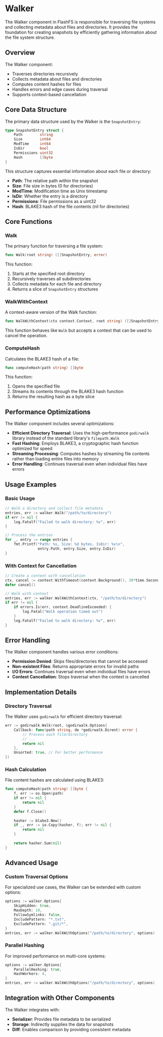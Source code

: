# Walker

The Walker component in FlashFS is responsible for traversing file systems and collecting metadata about files and directories. It provides the foundation for creating snapshots by efficiently gathering information about the file system structure.

## Overview

The Walker component:

- Traverses directories recursively
- Collects metadata about files and directories
- Computes content hashes for files
- Handles errors and edge cases during traversal
- Supports context-based cancellation

## Core Data Structure

The primary data structure used by the Walker is the `SnapshotEntry`:

```go
type SnapshotEntry struct {
    Path        string
    Size        int64
    ModTime     int64
    IsDir       bool
    Permissions uint32
    Hash        []byte
}
```

This structure captures essential information about each file or directory:

- **Path**: The relative path within the snapshot
- **Size**: File size in bytes (0 for directories)
- **ModTime**: Modification time as Unix timestamp
- **IsDir**: Whether the entry is a directory
- **Permissions**: File permissions as a uint32
- **Hash**: BLAKE3 hash of the file contents (nil for directories)

## Core Functions

### Walk

The primary function for traversing a file system:

```go
func Walk(root string) ([]SnapshotEntry, error)
```

This function:

1. Starts at the specified root directory
2. Recursively traverses all subdirectories
3. Collects metadata for each file and directory
4. Returns a slice of `SnapshotEntry` structures

### WalkWithContext

A context-aware version of the Walk function:

```go
func WalkWithContext(ctx context.Context, root string) ([]SnapshotEntry, error)
```

This function behaves like `Walk` but accepts a context that can be used to cancel the operation.

### ComputeHash

Calculates the BLAKE3 hash of a file:

```go
func computeHash(path string) []byte
```

This function:

1. Opens the specified file
2. Streams its contents through the BLAKE3 hash function
3. Returns the resulting hash as a byte slice

## Performance Optimizations

The Walker component includes several optimizations:

- **Efficient Directory Traversal**: Uses the high-performance `godirwalk` library instead of the standard library's `filepath.Walk`
- **Fast Hashing**: Employs BLAKE3, a cryptographic hash function optimized for speed
- **Streaming Processing**: Computes hashes by streaming file contents rather than loading entire files into memory
- **Error Handling**: Continues traversal even when individual files have errors

## Usage Examples

### Basic Usage

```go
// Walk a directory and collect file metadata
entries, err := walker.Walk("/path/to/directory")
if err != nil {
    log.Fatalf("Failed to walk directory: %v", err)
}

// Process the entries
for _, entry := range entries {
    fmt.Printf("Path: %s, Size: %d bytes, IsDir: %v\n", 
               entry.Path, entry.Size, entry.IsDir)
}
```

### With Context for Cancellation

```go
// Create a context with cancellation
ctx, cancel := context.WithTimeout(context.Background(), 30*time.Second)
defer cancel()

// Walk with context
entries, err := walker.WalkWithContext(ctx, "/path/to/directory")
if err != nil {
    if errors.Is(err, context.DeadlineExceeded) {
        log.Fatal("Walk operation timed out")
    }
    log.Fatalf("Failed to walk directory: %v", err)
}
```

## Error Handling

The Walker component handles various error conditions:

- **Permission Denied**: Skips files/directories that cannot be accessed
- **Non-existent Files**: Returns appropriate errors for invalid paths
- **I/O Errors**: Continues traversal even when individual files have errors
- **Context Cancellation**: Stops traversal when the context is cancelled

## Implementation Details

### Directory Traversal

The Walker uses `godirwalk` for efficient directory traversal:

```go
err := godirwalk.Walk(root, &godirwalk.Options{
    Callback: func(path string, de *godirwalk.Dirent) error {
        // Process each file/directory
        // ...
        return nil
    },
    Unsorted: true, // For better performance
})
```

### Hash Calculation

File content hashes are calculated using BLAKE3:

```go
func computeHash(path string) []byte {
    f, err := os.Open(path)
    if err != nil {
        return nil
    }
    defer f.Close()
    
    hasher := blake3.New()
    if _, err := io.Copy(hasher, f); err != nil {
        return nil
    }
    
    return hasher.Sum(nil)
}
```

## Advanced Usage

### Custom Traversal Options

For specialized use cases, the Walker can be extended with custom options:

```go
options := walker.Options{
    SkipHidden: true,
    MaxDepth: 10,
    FollowSymlinks: false,
    IncludePattern: "*.txt",
    ExcludePattern: ".git/*",
}
entries, err := walker.WalkWithOptions("/path/to/directory", options)
```

### Parallel Hashing

For improved performance on multi-core systems:

```go
options := walker.Options{
    ParallelHashing: true,
    HashWorkers: 4,
}
entries, err := walker.WalkWithOptions("/path/to/directory", options)
```

## Integration with Other Components

The Walker integrates with:

- **Serializer**: Provides file metadata to be serialized
- **Storage**: Indirectly supplies the data for snapshots
- **Diff**: Enables comparison by providing consistent metadata
